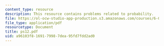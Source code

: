```yaml
---
content_type: resource
description: This resource contains problems related to probability.
file: https://ol-ocw-studio-app-production.s3.amazonaws.com/courses/6-041-probabilistic-systems-analysis-and-applied-probability-spring-2006/a96103f8169179987dea95fd7fdd2ad0_ps12.pdf
file_type: application/pdf
resourcetype: Document
title: ps12.pdf
uid: a96103f8-1691-7998-7dea-95fd7fdd2ad0
---
```

